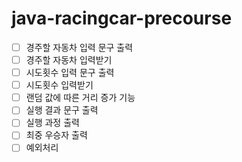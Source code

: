 # java-racingcar-precourse

- [ ] 경주할 자동차 입력 문구 출력
- [ ] 경주할 자동차 입력받기
- [ ] 시도횟수 입력 문구 출력
- [ ] 시도횟수 입력받기
- [ ] 랜덤 값에 따른 거리 증가 기능
- [ ] 실행 결과 문구 출력
- [ ] 실행 과정 출력
- [ ] 최중 우승자 출력 
- [ ] 예외처리